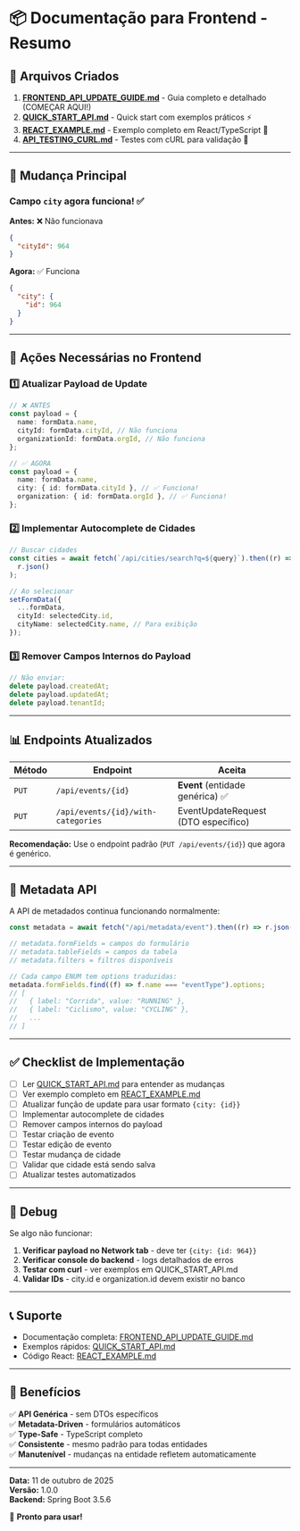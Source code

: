 # 📦 Documentação para Frontend - Resumo

## 📁 Arquivos Criados

1. **[FRONTEND_API_UPDATE_GUIDE.md](./FRONTEND_API_UPDATE_GUIDE.md)** - Guia completo e detalhado (COMEÇAR AQUI!)
2. **[QUICK_START_API.md](./QUICK_START_API.md)** - Quick start com exemplos práticos ⚡
3. **[REACT_EXAMPLE.md](./REACT_EXAMPLE.md)** - Exemplo completo em React/TypeScript 🎨
4. **[API_TESTING_CURL.md](./API_TESTING_CURL.md)** - Testes com cURL para validação 🧪

---

## 🎯 Mudança Principal

### Campo `city` agora funciona! ✅

**Antes:** ❌ Não funcionava

```json
{
  "cityId": 964
}
```

**Agora:** ✅ Funciona

```json
{
  "city": {
    "id": 964
  }
}
```

---

## 🚀 Ações Necessárias no Frontend

### 1️⃣ **Atualizar Payload de Update**

```typescript
// ❌ ANTES
const payload = {
  name: formData.name,
  cityId: formData.cityId, // Não funciona
  organizationId: formData.orgId, // Não funciona
};

// ✅ AGORA
const payload = {
  name: formData.name,
  city: { id: formData.cityId }, // ✅ Funciona!
  organization: { id: formData.orgId }, // ✅ Funciona!
};
```

### 2️⃣ **Implementar Autocomplete de Cidades**

```typescript
// Buscar cidades
const cities = await fetch(`/api/cities/search?q=${query}`).then((r) =>
  r.json()
);

// Ao selecionar
setFormData({
  ...formData,
  cityId: selectedCity.id,
  cityName: selectedCity.name, // Para exibição
});
```

### 3️⃣ **Remover Campos Internos do Payload**

```typescript
// Não enviar:
delete payload.createdAt;
delete payload.updatedAt;
delete payload.tenantId;
```

---

## 📊 Endpoints Atualizados

| Método | Endpoint                           | Aceita                              |
| ------ | ---------------------------------- | ----------------------------------- |
| `PUT`  | `/api/events/{id}`                 | **Event** (entidade genérica) ✅    |
| `PUT`  | `/api/events/{id}/with-categories` | EventUpdateRequest (DTO específico) |

**Recomendação:** Use o endpoint padrão (`PUT /api/events/{id}`) que agora é genérico.

---

## 🎨 Metadata API

A API de metadados continua funcionando normalmente:

```typescript
const metadata = await fetch("/api/metadata/event").then((r) => r.json());

// metadata.formFields = campos do formulário
// metadata.tableFields = campos da tabela
// metadata.filters = filtros disponíveis

// Cada campo ENUM tem options traduzidas:
metadata.formFields.find((f) => f.name === "eventType").options;
// [
//   { label: "Corrida", value: "RUNNING" },
//   { label: "Ciclismo", value: "CYCLING" },
//   ...
// ]
```

---

## ✅ Checklist de Implementação

- [ ] Ler [QUICK_START_API.md](./QUICK_START_API.md) para entender as mudanças
- [ ] Ver exemplo completo em [REACT_EXAMPLE.md](./REACT_EXAMPLE.md)
- [ ] Atualizar função de update para usar formato `{city: {id}}`
- [ ] Implementar autocomplete de cidades
- [ ] Remover campos internos do payload
- [ ] Testar criação de evento
- [ ] Testar edição de evento
- [ ] Testar mudança de cidade
- [ ] Validar que cidade está sendo salva
- [ ] Atualizar testes automatizados

---

## 🐛 Debug

Se algo não funcionar:

1. **Verificar payload no Network tab** - deve ter `{city: {id: 964}}`
2. **Verificar console do backend** - logs detalhados de erros
3. **Testar com curl** - ver exemplos em QUICK_START_API.md
4. **Validar IDs** - city.id e organization.id devem existir no banco

---

## 📞 Suporte

- Documentação completa: [FRONTEND_API_UPDATE_GUIDE.md](./FRONTEND_API_UPDATE_GUIDE.md)
- Exemplos rápidos: [QUICK_START_API.md](./QUICK_START_API.md)
- Código React: [REACT_EXAMPLE.md](./REACT_EXAMPLE.md)

---

## 🎉 Benefícios

✅ **API Genérica** - sem DTOs específicos  
✅ **Metadata-Driven** - formulários automáticos  
✅ **Type-Safe** - TypeScript completo  
✅ **Consistente** - mesmo padrão para todas entidades  
✅ **Manutenível** - mudanças na entidade refletem automaticamente

---

**Data:** 11 de outubro de 2025  
**Versão:** 1.0.0  
**Backend:** Spring Boot 3.5.6

🚀 **Pronto para usar!**
